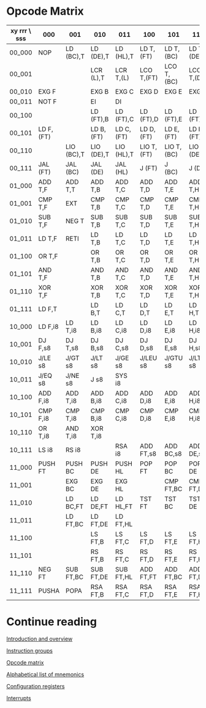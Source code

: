 # Opcode Matrix
<div style="white-space:nowrap;">

| xy rrr \ sss | 000         | 001         | 010         | 011         | 100         | 101         | 110         | 111         |
|--------------|-------------|-------------|-------------|-------------|-------------|-------------|-------------|-------------|
| 00_000       | NOP         | LD (BC),T   | LD (DE),T   | LD (HL),T   | LD T,(FT)   | LD T,(BC)   | LD T,(DE)   | LD T,(HL)   |
| 00_001       |             |             | LCR (L),T   | LCR T,(L)   | LCO T,(FT)  | LCO T,(BC)  | LCO T,(DE)  | LCO T,(HL)  |
| 00_010       | EXG F       |             | EXG B       | EXG C       | EXG D       | EXG E       | EXG H       | EXG L       |
| 00_011       | NOT F       |             | EI          | DI          |             |             |             |             |
| 00_100       |             |             | LD (FT),B   | LD (FT),C   | LD (FT),D   | LD (FT),E   | LD (FT),H   | LD (FT),L   |
| 00_101       | LD F,(FT)   |             | LD B,(FT)   | LD C,(FT)   | LD D,(FT)   | LD E,(FT)   | LD H,(FT)   | LD L,(FT)   |
| 00_110       |             | LIO (BC),T  | LIO (DE),T  | LIO (HL),T  | LIO T,(FT)  | LIO T,(BC)  | LIO T,(DE)  | LIO T,(HL)  |
| 00_111       | JAL (FT)    | JAL (BC)    | JAL (DE)    | JAL (HL)    | J (FT)      | J (BC)      | J (DE)      | J (HL)      |
| 01_000       | ADD T,F     | ADD T,T     | ADD T,B     | ADD T,C     | ADD T,D     | ADD T,E     | ADD T,H     | ADD T,L     |
| 01_001       | CMP T,F     | EXT         | CMP T,B     | CMP T,C     | CMP T,D     | CMP T,E     | CMP T,H     | CMP T,L     |
| 01_010       | SUB T,F     | NEG T       | SUB T,B     | SUB T,C     | SUB T,D     | SUB T,E     | SUB T,H     | SUB T,L     |
| 01_011       | LD T,F      | RETI        | LD T,B      | LD T,C      | LD T,D      | LD T,E      | LD T,H      | LD T,L      |
| 01_100       | OR T,F      |             | OR T,B      | OR T,C      | OR T,D      | OR T,E      | OR T,H      | OR  T,L     |
| 01_101       | AND T,F     |             | AND T,B     | AND T,C     | AND T,D     | AND T,E     | AND T,H     | AND T,L     |
| 01_110       | XOR T,F     |             | XOR T,B     | XOR T,C     | XOR T,D     | XOR T,E     | XOR T,H     | XOR T,L     |
| 01_111       | LD F,T      |             | LD B,T      | LD C,T      | LD D,T      | LD E,T      | LD H,T      | LD L,T      |
| 10_000       | LD F,i8     | LD T,i8     | LD B,i8     | LD C,i8     | LD D,i8     | LD E,i8     | LD H,i8     | LD L,i8     |
| 10_001       | DJ F,s8     | DJ T,s8     | DJ B,s8     | DJ C,s8     | DJ D,s8     | DJ E,s8     | DJ H,s8     | DJ L,s8     |
| 10_010       | J/LE s8     | J/GT s8     | J/LT s8     | J/GE s8     | J/LEU s8    | J/GTU s8    | J/LTU s8    | J/GEU s8    |
| 10_011       | J/EQ s8     | J/NE s8     | J s8        | SYS i8      |             |             |             |             |
| 10_100       | ADD F,i8    | ADD T,i8    | ADD B,i8    | ADD C,i8    | ADD D,i8    | ADD E,i8    | ADD H,i8    | ADD L,i8    |
| 10_101       | CMP F,i8    | CMP T,i8    | CMP B,i8    | CMP C,i8    | CMP D,i8    | CMP E,i8    | CMP H,i8    | CMP L,i8    |
| 10_110       | OR T,i8     | AND T,i8    | XOR T,i8    |             |             |             |             |             |
| 10_111       | LS i8       | RS i8       |             | RSA i8      | ADD FT,s8   | ADD BC,s8   | ADD DE,s8   | ADD HL,s8   |
| 11_000       | PUSH FT     | PUSH BC     | PUSH DE     | PUSH HL     | POP FT      | POP BC      | POP DE      | POP HL      |
| 11_001       |             | EXG BC      | EXG DE      | EXG HL      |             | CMP FT,BC   | CMP FT,DE   | CMP FT,HL   |
| 11_010       |             | LD BC,FT    | LD DE,FT    | LD HL,FT    | TST FT      | TST BC      | TST DE      | TST HL      |
| 11_011       |             | LD FT,BC    | LD FT,DE    | LD FT,HL    |             |             |             |             |
| 11_100       |             |             | LS FT,B     | LS FT,C     | LS FT,D     | LS FT,E     | LS FT,H     | LS FT,L     |
| 11_101       |             |             | RS FT,B     | RS FT,C     | RS FT,D     | RS FT,E     | RS FT,H     | RS FT,L     |
| 11_110       | NEG FT      | SUB FT,BC   | SUB FT,DE   | SUB FT,HL   | ADD FT,FT   | ADD FT,BC   | ADD FT,DE   | ADD FT,HL   |
| 11_111       | PUSHA       | POPA        | RSA FT,B    | RSA FT,C    | RSA FT,D    | RSA FT,E    | RSA FT,H    | RSA FT,L    |
</div>

# Continue reading
[Introduction and overview](Introduction.md)

[Instruction groups](InstructionGroups.md)

[Opcode matrix](OpcodeMatrix.md)

[Alphabetical list of mnemonics](AlphabeticalMnemonics.md)

[Configuration registers](ConfigurationRegisters.md)

[Interrupts](Interrupts.md)

